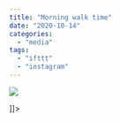 ```yaml
---
title: "Morning walk time"
date: "2020-10-14"
categories: 
  - "media"
tags: 
  - "ifttt"
  - "instagram"
---
```


![](images/Screenshot_2021-01-17-Mathew-Ingram-on-Instagram-“Morning-walk-time”.png)

\]\]>
